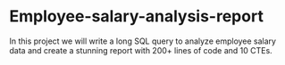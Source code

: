 # Employee-salary-analysis-report
In this project we will write a long SQL query to analyze employee salary data and create a stunning report with 200+ lines of code and 10 CTEs.
